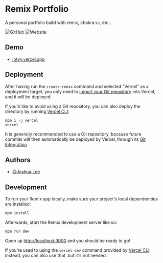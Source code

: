 
# Remix Portfolio

A personal portfolio build with remix, chakra-ui, etc..

![GitHub](https://img.shields.io/github/license/jotyy/remix-portfolio?style=for-the-badge)
![Website](https://img.shields.io/website?style=for-the-badge&url=https%3A%2F%2Fjotyy.site)
## Demo

- [jotyy.vercel.app](https://jotyy.vercel.app)

## Deployment

After having run the `create-remix` command and selected "Vercel" as a deployment target, you only need to [import your Git repository](https://vercel.com/new) into Vercel, and it will be deployed.

If you'd like to avoid using a Git repository, you can also deploy the directory by running [Vercel CLI](https://vercel.com/cli):

```sh
npm i -g vercel
vercel
```

It is generally recommended to use a Git repository, because future commits will then automatically be deployed by Vercel, through its [Git Integration](https://vercel.com/docs/concepts/git).
## Authors

- [@Joshua Lee](https://www.github.com/jotyy)

## Development

To run your Remix app locally, make sure your project's local dependencies are installed:

```sh
npm install
```

Afterwards, start the Remix development server like so:

```sh
npm run dev
```

Open up [http://localhost:3000](http://localhost:3000) and you should be ready to go!

If you're used to using the `vercel dev` command provided by [Vercel CLI](https://vercel.com/cli) instead, you can also use that, but it's not needed.
